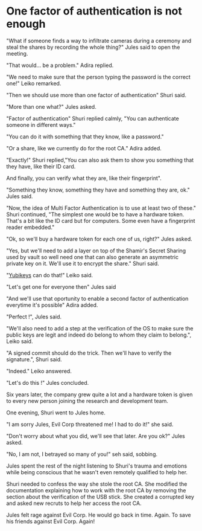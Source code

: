 # One factor of authentication is not enough

"What if someone finds a way to infiltrate cameras during a ceremony and steal the shares by recording the whole thing?" Jules said to open the meeting.

"That would… be a problem." Adira replied.

"We need to make sure that the person typing the password is the correct one!" Leiko remarked.

"Then we should use more than one factor of authentication" Shuri said.

"More than one what?" Jules asked.

"Factor of authentication" Shuri replied calmly, "You can authenticate someone in different ways."

"You can do it with something that they know, like a password."

"Or a share, like we currently do for the root CA." Adira added.

"Exactly!" Shuri replied,"You can also ask them to show you something that they have, like their ID card.

And finally, you can verify what they are, like their fingerprint".

"Something they know, something they have and something they are, ok." Jules said.

"Now, the idea of Multi Factor Authentication is to use at least two of these." Shuri continued, "The simplest one would be to have a hardware token. That's a bit like the ID card but for computers. Some even have a fingerprint reader embedded."

"Ok, so we'll buy a hardware token for each one of us, right?" Jules asked.

"Yes, but we'll need to add a layer on top of the Shamir's Secret Sharing used by vault so well need one that can also generate an asymmetric private key on it. We'll use it to encrypt the share." Shuri said.

"[Yubikeys](https://www.yubico.com/products/) can do that!" Leiko said.

"Let's get one for everyone then" Jules said

"And we'll use that oportunity to enable a second factor of authentication everytime it's possible" Adira added.

"Perfect !", Jules said.

"We'll also need to add a step at the verification of the OS to make sure the public keys are legit and indeed do belong to whom they claim to belong.", Leiko said.

"A signed commit should do the trick. Then we'll have to verify the signature.", Shuri said.

"Indeed." Leiko answered.

"Let's do this !" Jules concluded.

Six years later, the company grew quite a lot and a hardware token is given to every new person joining the research and development team.

One evening, Shuri went to Jules home.

"I am sorry Jules, Evil Corp threatened me! I had to do it!" she said.

"Don't worry about what you did, we'll see that later. Are you ok?" Jules asked.

"No, I am not, I betrayed so many of you!" seh said, sobbing.

Jules spent the rest of the night listening to Shuri's trauma and emotions while being conscious that he wasn't even remotely qualified to help her.

Shuri needed to confess the way she stole the root CA. She modified the documentation explaining how to work with the root CA by removing the section about the verification of the USB stick.
She created a corrupted key and asked new recruts to help her access the root CA.

Jules felt rage against Evil Corp. He would go back in time. Again. To save his friends against Evil Corp. Again!

